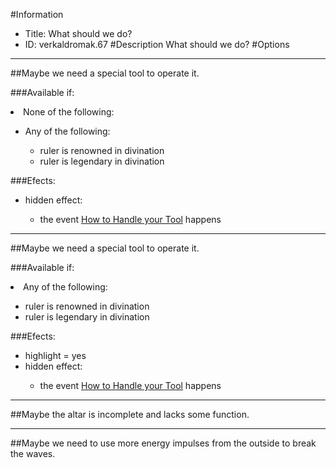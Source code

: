#Information
 - Title: What should we do?
 - ID: verkaldromak.67
#Description
What should we do?
#Options

___
##Maybe we need a special tool to operate it.

###Available if:
<li>None of the following:</li><ul><li>Any of the following:</li><ul><li>ruler is renowned in divination</li><li>ruler is legendary in divination</li></ul></ul>

###Efects:<ul><li>hidden effect:</li><ul><li>the event [How to Handle your Tool](../events/how_to_handle_your_tool.md) happens</li></ul></ul>

___
##Maybe we need a special tool to operate it.

###Available if:
<li>Any of the following:</li><ul><li>ruler is renowned in divination</li><li>ruler is legendary in divination</li></ul>

###Efects:<ul><li>highlight = yes</li><li>hidden effect:</li><ul><li>the event [How to Handle your Tool](../events/how_to_handle_your_tool.md) happens</li></ul></ul>

___
##Maybe the altar is incomplete and lacks some function.

___
##Maybe we need to use more energy impulses from the outside to break the waves.
